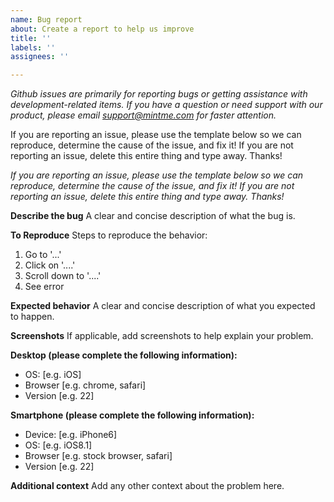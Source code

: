 ```yaml
---
name: Bug report
about: Create a report to help us improve
title: ''
labels: ''
assignees: ''

---
```


*Github issues are primarily for reporting bugs or getting assistance with development-related items. If you have a question or need support with our product, please email support@mintme.com for faster attention.*

If you are reporting an issue, please use the template below so we can reproduce, determine the cause of the issue, and fix it! If you are not reporting an issue, delete this entire thing and type away. Thanks!

*If you are reporting an issue, please use the template below so we can reproduce, determine the cause of the issue, and fix it! If you are not reporting an issue, delete this entire thing and type away. Thanks!*

**Describe the bug**
A clear and concise description of what the bug is.

**To Reproduce**
Steps to reproduce the behavior:
1. Go to '...'
2. Click on '....'
3. Scroll down to '....'
4. See error

**Expected behavior**
A clear and concise description of what you expected to happen.

**Screenshots**
If applicable, add screenshots to help explain your problem.

**Desktop (please complete the following information):**
 - OS: [e.g. iOS]
 - Browser [e.g. chrome, safari]
 - Version [e.g. 22]

**Smartphone (please complete the following information):**
 - Device: [e.g. iPhone6]
 - OS: [e.g. iOS8.1]
 - Browser [e.g. stock browser, safari]
 - Version [e.g. 22]

**Additional context**
Add any other context about the problem here.
